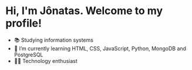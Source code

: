 # Hi, I'm Jônatas. Welcome to my profile!

- 📚 Studying information systems
- 🌱 I’m currently learning HTML, CSS, JavaScript, Python, MongoDB and PostgreSQL
- 👨‍💻 Technology enthusiast

